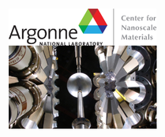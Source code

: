 <p float="left">
  <img src="/assets/imgs/anl_cnm_logo.jpg" width="300" align="middle" hspace="20"/>
  <img src="/assets/imgs/anl_atlas.jpg" width="300" align="middle" hspace="20" />
</p>



                                    

